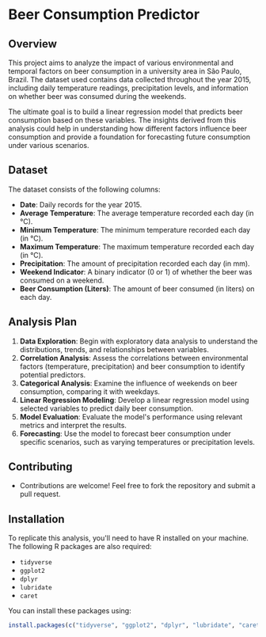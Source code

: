 ﻿# Beer Consumption Predictor

## Overview
This project aims to analyze the impact of various environmental and temporal factors on beer consumption in a university area in São Paulo, Brazil. The dataset used contains data collected throughout the year 2015, including daily temperature readings, precipitation levels, and information on whether beer was consumed during the weekends.

The ultimate goal is to build a linear regression model that predicts beer consumption based on these variables. The insights derived from this analysis could help in understanding how different factors influence beer consumption and provide a foundation for forecasting future consumption under various scenarios.

## Dataset
The dataset consists of the following columns:
- **Date**: Daily records for the year 2015.
- **Average Temperature**: The average temperature recorded each day (in °C).
- **Minimum Temperature**: The minimum temperature recorded each day (in °C).
- **Maximum Temperature**: The maximum temperature recorded each day (in °C).
- **Precipitation**: The amount of precipitation recorded each day (in mm).
- **Weekend Indicator**: A binary indicator (0 or 1) of whether the beer was consumed on a weekend.
- **Beer Consumption (Liters)**: The amount of beer consumed (in liters) on each day.

## Analysis Plan
1. **Data Exploration**: Begin with exploratory data analysis to understand the distributions, trends, and relationships between variables.
2. **Correlation Analysis**: Assess the correlations between environmental factors (temperature, precipitation) and beer consumption to identify potential predictors.
3. **Categorical Analysis**: Examine the influence of weekends on beer consumption, comparing it with weekdays.
4. **Linear Regression Modeling**: Develop a linear regression model using selected variables to predict daily beer consumption.
5. **Model Evaluation**: Evaluate the model's performance using relevant metrics and interpret the results.
6. **Forecasting**: Use the model to forecast beer consumption under specific scenarios, such as varying temperatures or precipitation levels.

## Contributing
- Contributions are welcome! Feel free to fork the repository and submit a pull request.

## Installation
To replicate this analysis, you'll need to have R installed on your machine. The following R packages are also required:
- `tidyverse`
- `ggplot2`
- `dplyr`
- `lubridate`
- `caret`

You can install these packages using:
```R
install.packages(c("tidyverse", "ggplot2", "dplyr", "lubridate", "caret"))
